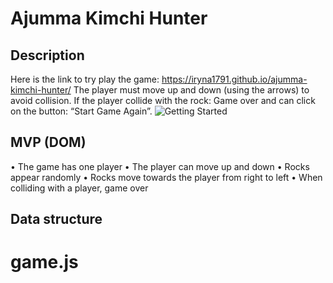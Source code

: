 # Ajumma Kimchi Hunter
## Description
Here is the link to try play the game: https://iryna1791.github.io/ajumma-kimchi-hunter/
The player must move up and down (using the arrows) to avoid collision. If the player collide with the rock: Game over and can click on the button: “Start Game Again”.
![Getting Started](./images/image.png.jpg)
 
## MVP (DOM)
•	The game has one player
•	The player can move up and down
•	Rocks appear randomly
•	Rocks move towards the player from right to left
•	When colliding with a player, game over
## Data structure
# game.js
